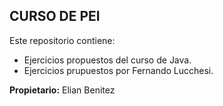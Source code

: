 ## CURSO DE PEI

Este repositorio contiene:
* Ejercicios propuestos del curso de Java.
* Ejercicios prupuestos por Fernando Lucchesi.

**Propietario:** Elian Benitez